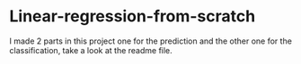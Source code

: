 # Linear-regression-from-scratch
I made 2 parts in this project one for the prediction and the other one for the classification, take a look at the readme file.
